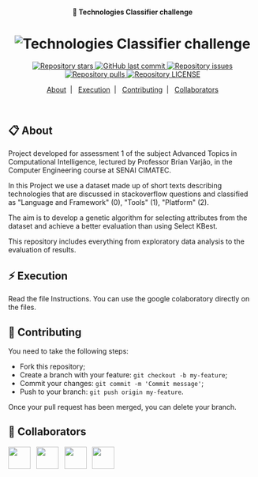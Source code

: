 <h4 align="center">
  🚀 Technologies Classifier challenge
</h4>
<h1 align="center">
  <img alt="Technologies Classifier challenge" src="https://yt3.ggpht.com/HdaCcqwPt7hWyAwVwbPNPLEXtCT5Y9r3D4DEjDOvelWcBhXXj7wFSBn3YdOZcWi7CxSgjjkHVw=w2560-fcrop64=1,00005a57ffffa5a8-k-c0xffffffff-no-nd-rj" />
</h1>

<p align="center">
  <a href="https://github.com/fernandanlisboa/technologies_clf/stargazers">
    <img alt="Repository stars" src="https://img.shields.io/github/stars/fernandanlisboa/technologies_clf">
  </a>

  <a href="https://github.com/fernandanlisboa/technologies_clf/commits/master">
    <img alt="GitHub last commit" src="https://img.shields.io/github/last-commit/fernandanlisboa/technologies_clf.svg">
  </a>

  <a href="https://github.com/fernandanlisboa/technologies_clf/issues">
    <img alt="Repository issues" src="https://img.shields.io/github/issues/fernandanlisboa/technologies_clf.svg">
  </a>
  
  <a href="https://github.com/fernandanlisboa/technologies_clf/pulls">
    <img alt="Repository pulls" src="https://img.shields.io/github/issues-pr/fernandanlisboa/technologies_clf.svg">
  </a>
  
  <a href="https://github.com/fernandanlisboa/technologies_clf/blob/master/LICENSE">
    <img alt="Repository LICENSE" src="https://img.shields.io/github/license/fernandanlisboa/technologies_clf">
  </a>
</p>

<p align="center">
  <a href="#-about">About</a>&nbsp;&nbsp;|&nbsp;&nbsp;
  <a href="#-execution">Execution</a>&nbsp;&nbsp;|&nbsp;&nbsp;
  <a href="#-contributing">Contributing</a>&nbsp;&nbsp;|&nbsp;&nbsp;
  <a href="#-collaborators">Collaborators</a>
</p>

<br/>

## 📋 About

Project developed for assessment 1 of the subject Advanced Topics in Computational Intelligence, lectured by Professor Brian Varjão, in the Computer Engineering course at SENAI CIMATEC. 

In this Project we use a dataset made up of short texts describing technologies that are discussed in stackoverflow questions and classified as "Language and Framework" (0), "Tools" (1), "Platform" (2).

The aim is to develop a genetic algorithm for selecting attributes from the dataset and achieve a better evaluation than using Select KBest. 

This repository includes everything from exploratory data analysis to the evaluation of results.
 

## ⚡ Execution

Read the file Instructions.
You can use the google colaboratory directly on the files.

## 🤔 Contributing

You need to take the following steps:

- Fork this repository;
- Create a branch with your feature: `git checkout -b my-feature`;
- Commit your changes: `git commit -m 'Commit message'`;
- Push to your branch: `git push origin my-feature`.

Once your pull request has been merged, you can delete your branch.

## 🤝 Collaborators

<a href="https://github.com/fernandanlisboa"><img src="https://github.com/fernandanlisboa.png" width="45" height="45"></a> &nbsp;
<a href="https://github.com/DMCDavi"><img src="https://github.com/DMCDavi.png" width="45" height="45"></a> &nbsp;
<a href="https://github.com/jfdac11"><img src="https://github.com/jfdac11.png" width="45" height="45"></a> &nbsp;
<a href="https://github.com/AmadoMaria"><img src="https://github.com/AmadoMaria.png" width="45" height="45"></a> &nbsp;
